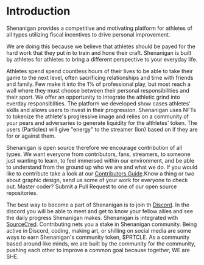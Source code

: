 # Introduction

Shenanigan provides a competitive and motivating platform for athletes of all types utilizing fiscal incentives to drive personal improvement.

We are doing this because we believe that athletes should be payed for the hard work that they put in to train and hone their craft. Shenanigan is built by athletes for athletes to bring a different perspective to your everyday life.

Athletes spend spend countless hours of their lives to be able to take their game to the next level, often sacrificing relationships and time with friends and family. Few make it into the 1% of  professional play, but most reach a wall where they must choose between their personal responsibilities and their sport. We offer an opportunity to integrate the athletic grind into everday responsiblities. The platform we developed show cases athletes' skills and allows users to invest in their progression. Shenanigan uses NFTs to tokenize the athlete's progressive image and relies on a community of your pears and adversaries to generate liquidity for the althletes' token. The users (Particles) will give "energy" to the streamer (Ion) based on if they are for or against them.

Shenanigan is open source therefore we encourage contribution of all types. We want everyone from contributors, fans, streamers, to someone just wanting to learn, to feel immersed within our environment, and be able to understand from the ground up who we are and what we do. If you would like to contribute take a look at our [Contributors Guide](https://she.energy/wiki/contribution/ ).Know a thing or two about graphic design, send us some of your work for everyone to check out. Master coder? Submit a Pull Request to one of our open source repositories. 

The best way to become a part of Shenanigan is to join th [Discord](https://she.energy/join). In the discord you will be able to meet and get to know your fellow allies and see the daily progress Shenanigan makes. Shenanigan is integrated with [SourceCred](https://sourcecred.io). Contributing nets you a stake in Shenanigan community. Being active in Discord, coding, making art, or shilling on social media are some ways to earn Shenanigan's community token, $PRTCLE. As a community based around like minds, we are built by the community for the community, pushing each other to improve a common goal because together, WE are SHE.
